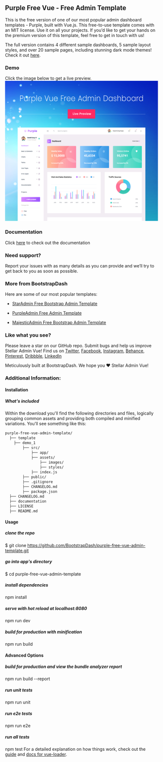 ## Purple Free Vue - Free Admin Template
This is the free version of one of our most popular admin dashboard templates - Purple, built with Vue.js. This free-to-use template comes with an MIT license. Use it on all your projects. If you’d like to get your hands on the premium version of this template, feel free to get in touch with us!

The full version contains 4 different sample dashboards, 5 sample layout styles, and over 20 sample pages, including stunning dark mode themes! Check it out [here](https://www.bootstrapdash.com/product/purple-vue/).

### Demo
Click the image below to get a live preview.
[![N|Solid](preview.jpg)](https://www.bootstrapdash.com/demo/purple-free-vue/preview/demo_1/)

### Documentation

Click [here](https://www.bootstrapdash.com/demo/purple-free-vue/documentation/documentation.html) to check out the documentation

### Need support?
Report your issues with as many details as you can provide and we’ll try to get back to you as soon as possible.

### More from BootstrapDash
Here are some of our most popular templates:

- [StarAdmin Free Bootstrap Admin Template](https://github.com/BootstrapDash/StarAdmin-Free-Bootstrap-Admin-Template)

- [PurpleAdmin Free Admin Template](https://github.com/BootstrapDash/PurpleAdmin-Free-Admin-Template)

- [MajesticAdmin Free Bootstrap Admin Template](https://github.com/BootstrapDash/MajesticAdmin-Free-Bootstrap-Admin-Template)
  
### Like what you see?
Please leave a star on our GitHub repo.
Submit bugs and help us improve Stellar Admin Vue!
Find us on [Twitter](https://twitter.com/bootstrapdash?lang=en), [Facebook](https://www.facebook.com/bootstrapdash/), [Instagram](https://www.instagram.com/bootstrapdash/?hl=en), [Behance](https://www.behance.net/bootstrapdash), [Pinterest](https://www.pinterest.com/bootstrapdash/), [Dribbble](https://dribbble.com/bootstrapdash), [LinkedIn](https://in.linkedin.com/in/bootstrapdash)

Meticulously built at BootstrapDash. We hope you ❤  Stellar Admin Vue!
### Additional Information:

#### Installation

##### What's included

Within the download you'll find the following directories and files, logically grouping common assets and providing both compiled and minified variations. You'll see something like this:

```
purple-free-vue-admin-template/
  ├── template
    ├── demo_1
        ├── src/
            ├── app/
            ├── assets/
                ├── images/
                ├── styles/
            ├── index.js
        ├── public/
        ├── .gitignore
        ├── CHANGELOG.md
        ├── package.json
  ├── CHANGELOG.md
  ├── documentation
  ├── LICENSE
  ├── README.md

```
#### Usage
##### clone the repo
$ git clone https://github.com/BootstrapDash/purple-free-vue-admin-template.git

##### go into app's directory
$ cd purple-free-vue-admin-template

##### install dependencies
npm install

##### serve with hot reload at localhost:8080
npm run dev

##### build for production with minification
npm run build

#### Advanced Options

##### build for production and view the bundle analyzer report
npm run build --report

##### run unit tests
npm run unit

##### run e2e tests
npm run e2e

##### run all tests
npm test
For a detailed explanation on how things work, check out the [guide](http://vuejs-templates.github.io/webpack/) and [docs for vue-loader](https://vue-loader-v14.vuejs.org/).

